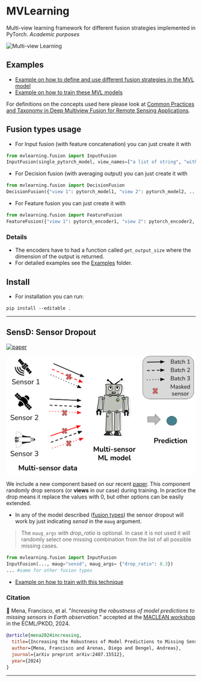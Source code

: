 # MVLearning
Multi-view learning framework for different fusion strategies implemented in PyTorch. _Academic purposes_

![Multi-view Learning](imgs/illustration.png)

## Examples
* [Example on how to define and use different fusion strategies in the MVL model](./examples/different_fusion_strategies.ipynb)
* [Example on how to train these MVL models](./examples/train_examples.ipynb)

For definitions on the concepts used here please look at [Common Practices and Taxonomy in Deep Multiview Fusion for Remote Sensing Applications](https://ieeexplore.ieee.org/document/10418966).


## Fusion types usage
* For Input fusion (with feature concatenation) you can just create it with
```python
from mvlearning.fusion import InputFusion
InputFusion(single_pytorch_model, view_names=["a list of string", "with the names of the views"])
```
* For Decision fusion (with averaging output) you can just create it with
```python
from mvlearning.fusion import DecisionFusion
DecisionFusion({"view 1": pytorch_model1, "view 2": pytorch_model2, ...})
```
* For Feature fusion you can just create it with
```python
from mvlearning.fusion import FeatureFusion
FeatureFusion({"view 1": pytorch_encoder1, "view 2": pytorch_encoder2, ...}, pytorch_merge_module, pytorch_model_head)
```

### Details
* The encoders have to had a function called ```get_output_size``` where the dimension of the output is returned.
* For detailed examples see the [Examples](./examples) folder.


## Install

* For installation you can run:
```
pip install --editable .
```

---

## SensD: Sensor Dropout

[![paper](https://img.shields.io/badge/arXiv-2407.15512-D12424)](https://www.arxiv.org/abs/2407.15512) 

![missing views](imgs/sensd.png)

We include a new component based on our recent [paper](#citation). This component randomly drop sensors (or **views** in our case) during training. In practice the drop means it replace the values with 0, but other options can be easily extended. 

* In any of the model described ([fusion types](#fusion-types-usage)) the sensor dropout will work by just indicating *sensd* in the ``maug`` argument.  
> The ``maug_args`` with *drop_ratio* is optional. In case it is not used it will randomly select one missing combination from the list of all possible missing cases.
```python
from mvlearning.fusion import InputFusion
InputFusion(..., maug="sensd", maug_args= {"drop_ratio": 0.3})
... #same for other fusion types
```

* [Example on how to train with this technique](./examples/maug_training.ipynb)


### Citation
:scroll: Mena, Francisco, et al. "*Increasing the robustness of model predictions to missing sensors in Earth observation*." accepted at the [MACLEAN workshop](https://sites.google.com/view/maclean24) in the ECML/PKDD, 2024.
```bibtex
@article{mena2024increasing,
  title={Increasing the Robustness of Model Predictions to Missing Sensors in Earth Observation},
  author={Mena, Francisco and Arenas, Diego and Dengel, Andreas},
  journal={arXiv preprint arXiv:2407.15512},
  year={2024}
}
```

---




